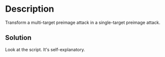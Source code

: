 # Description

Transform a multi-target preimage attack in a single-target preimage attack.

## Solution

Look at the script. It's self-explanatory.

